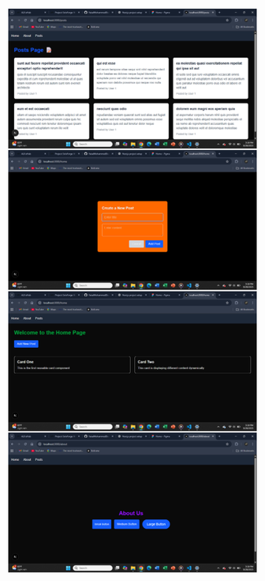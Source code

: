 ![alt text](<Screenshot (202).png>) ![alt text](<Screenshot (199).png>) ![alt text](<Screenshot (200).png>) ![alt text](<Screenshot (201).png>)